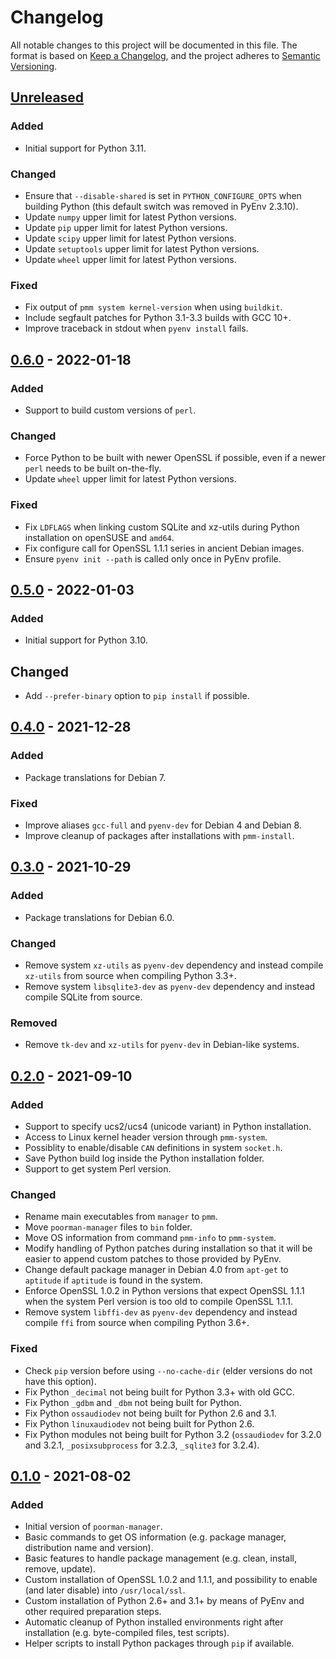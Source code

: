 # Changelog

All notable changes to this project will be documented in this file.
The format is based on [Keep a Changelog], and the project adheres to
[Semantic Versioning].

[Keep a Changelog]:
https://keepachangelog.com/en/1.0.0/
[Semantic Versioning]:
https://semver.org/spec/v2.0.0.html


## [Unreleased]

### Added
- Initial support for Python 3.11.

### Changed
- Ensure that `--disable-shared` is set in `PYTHON_CONFIGURE_OPTS` when
  building Python (this default switch was removed in PyEnv 2.3.10).
- Update `numpy` upper limit for latest Python versions.
- Update `pip` upper limit for latest Python versions.
- Update `scipy` upper limit for latest Python versions.
- Update `setuptools` upper limit for latest Python versions.
- Update `wheel` upper limit for latest Python versions.

### Fixed
- Fix output of `pmm system kernel-version` when using `buildkit`.
- Include segfault patches for Python 3.1-3.3 builds with GCC 10+.
- Improve traceback in stdout when `pyenv install` fails.

## [0.6.0] - 2022-01-18

### Added
- Support to build custom versions of `perl`.

### Changed
- Force Python to be built with newer OpenSSL if possible, even if a
  newer `perl` needs to be built on-the-fly.
- Update `wheel` upper limit for latest Python versions.

### Fixed
- Fix `LDFLAGS` when linking custom SQLite and xz-utils during Python
  installation on openSUSE and `amd64`.
- Fix configure call for OpenSSL 1.1.1 series in ancient Debian images.
- Ensure `pyenv init --path` is called only once in PyEnv profile.

## [0.5.0] - 2022-01-03

### Added
- Initial support for Python 3.10.

## Changed
- Add `--prefer-binary` option to `pip install` if possible.

## [0.4.0] - 2021-12-28

### Added
- Package translations for Debian 7.

### Fixed
- Improve aliases `gcc-full` and `pyenv-dev` for Debian 4 and Debian 8.
- Improve cleanup of packages after installations with `pmm-install`.

## [0.3.0] - 2021-10-29

### Added
- Package translations for Debian 6.0.

### Changed
- Remove system `xz-utils` as `pyenv-dev` dependency and instead compile
  `xz-utils` from source when compiling Python 3.3+.
- Remove system `libsqlite3-dev` as `pyenv-dev` dependency and instead
  compile SQLite from source.

### Removed
- Remove `tk-dev` and `xz-utils` for `pyenv-dev` in Debian-like systems.

## [0.2.0] - 2021-09-10

### Added
- Support to specify ucs2/ucs4 (unicode variant) in Python installation.
- Access to Linux kernel header version through `pmm-system`.
- Possiblity to enable/disable `CAN` definitions in system `socket.h`.
- Save Python build log inside the Python installation folder.
- Support to get system Perl version.

### Changed
- Rename main executables from `manager` to `pmm`.
- Move `poorman-manager` files to `bin` folder.
- Move OS information from command `pmm-info` to `pmm-system`.
- Modify handling of Python patches during installation so that it will
  be easier to append custom patches to those provided by PyEnv.
- Change default package manager in Debian 4.0 from `apt-get` to
  `aptitude` if `aptitude` is found in the system.
- Enforce OpenSSL 1.0.2 in Python versions that expect OpenSSL 1.1.1
  when the system Perl version is too old to compile OpenSSL 1.1.1.
- Remove system `libffi-dev` as `pyenv-dev` dependency and instead
  compile `ffi` from source when compiling Python 3.6+.

### Fixed
- Check `pip` version before using `--no-cache-dir` (elder versions do
  not have this option).
- Fix Python `_decimal` not being built for Python 3.3+ with old GCC.
- Fix Python `_gdbm` and `_dbm` not being built for Python.
- Fix Python `ossaudiodev` not being built for Python 2.6 and 3.1.
- Fix Python `linuxaudiodev` not being built for Python 2.6.
- Fix Python modules not being built for Python 3.2 (`ossaudiodev` for
  3.2.0 and 3.2.1, `_posixsubprocess` for 3.2.3, `_sqlite3` for 3.2.4).

## [0.1.0] - 2021-08-02

### Added
- Initial version of `poorman-manager`.
- Basic commands to get OS information (e.g. package manager,
  distribution name and version).
- Basic features to handle package management (e.g. clean, install,
  remove, update).
- Custom installation of OpenSSL 1.0.2 and 1.1.1, and possibility to
  enable (and later disable) into `/usr/local/ssl`.
- Custom installation of Python 2.6+ and 3.1+ by means of PyEnv and
  other required preparation steps.
- Automatic cleanup of Python installed environments right after
  installation (e.g. byte-compiled files, test scripts).
- Helper scripts to install Python packages through `pip` if available.


[Unreleased]:
https://github.com/molinav/poorman-manager/compare/v0.6.0...master
[0.6.0]:
https://github.com/molinav/poorman-manager/compare/v0.5.0...v0.6.0
[0.5.0]:
https://github.com/molinav/poorman-manager/compare/v0.4.0...v0.5.0
[0.4.0]:
https://github.com/molinav/poorman-manager/compare/v0.3.0...v0.4.0
[0.3.0]:
https://github.com/molinav/poorman-manager/compare/v0.2.0...v0.3.0
[0.2.0]:
https://github.com/molinav/poorman-manager/compare/v0.1.0...v0.2.0
[0.1.0]:
https://github.com/molinav/poorman-manager/releases/tag/v0.1.0
